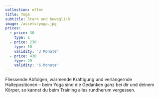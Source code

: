 ```yaml
---
collection: offer
title: Yoga
subtitle: Stark und beweglich
image: /assets/yoga.jpg
prices:
  - price: 30
    type: 1
  - price: 230
    type: 10
    validity: '3 Monate'
  - price: 430
    type: 20
    validity: '6 Monate'
---
```

Fliessende Abfolgen, wärmende Kräftigung und verlängernde Haltepositionen – beim Yoga sind die Gedanken ganz bei dir und deinem Körper, so kannst du beim Training alles rundherum vergessen.
